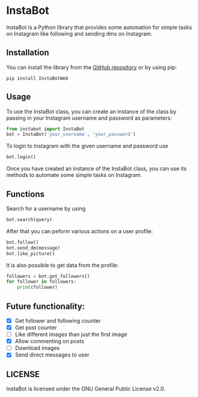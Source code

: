 # InstaBot
InstaBot is a Python library that provides some automation for simple tasks on Instagram like following and sending dms on Instagram.

## Installation

You can install the library from the [GitHub repository](https://github.com/Julius-W/InstaBot) or by using pip:

```
pip install InstaBotWeb
```

## Usage

To use the InstaBot class, you can create an instance of the class by passing in your Instagram username and password as parameters:

```py
from instabot import InstaBot
bot = InstaBot('your_username', 'your_password')
```

To login to Instagram with the given username and password use

```py
bot.login()
```

Once you have created an instance of the InstaBot class, you can use its methods to automate some simple tasks on Instagram.

## Functions

Search for a username by using
```py
bot.search(query)
```

After that you can peform various actions on a user profile:

```py
bot.follow()
bot.send_dm(message)
bot.like_picture()
```

It is also possible to get data from the profile:

```py
followers = bot.get_followers()
for follower in followers:
    print(follower)
```


## Future functionality:
- [x] Get follower and following counter
- [x] Get post counter
- [ ] Like different images than just the first image
- [x] Allow commenting on posts
- [ ] Download images
- [x] Send direct messages to user

## LICENSE
InstaBot is licensed under the GNU General Public License v2.0.
